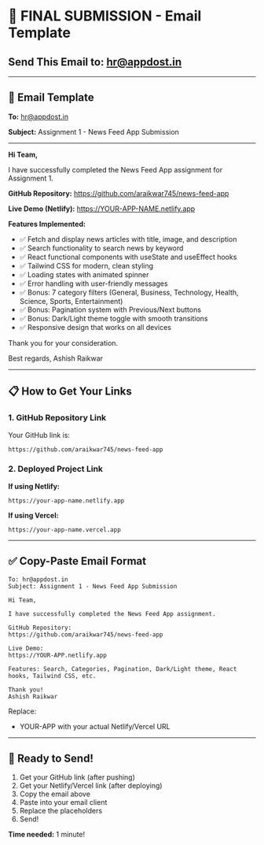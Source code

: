 # 📧 FINAL SUBMISSION - Email Template

## Send This Email to: hr@appdost.in

---

## 📝 Email Template

**To:** hr@appdost.in

**Subject:** Assignment 1 - News Feed App Submission

---

**Hi Team,**

I have successfully completed the News Feed App assignment for Assignment 1.

**GitHub Repository:**
https://github.com/araikwar745/news-feed-app

**Live Demo (Netlify):**
https://YOUR-APP-NAME.netlify.app

**Features Implemented:**
- ✅ Fetch and display news articles with title, image, and description
- ✅ Search functionality to search news by keyword
- ✅ React functional components with useState and useEffect hooks
- ✅ Tailwind CSS for modern, clean styling
- ✅ Loading states with animated spinner
- ✅ Error handling with user-friendly messages
- ✅ Bonus: 7 category filters (General, Business, Technology, Health, Science, Sports, Entertainment)
- ✅ Bonus: Pagination system with Previous/Next buttons
- ✅ Bonus: Dark/Light theme toggle with smooth transitions
- ✅ Responsive design that works on all devices

Thank you for your consideration.

Best regards,
Ashish Raikwar

---

## 📋 How to Get Your Links

### 1. GitHub Repository Link
Your GitHub link is:
```
https://github.com/araikwar745/news-feed-app
```

### 2. Deployed Project Link

**If using Netlify:**
```
https://your-app-name.netlify.app
```

**If using Vercel:**
```
https://your-app-name.vercel.app
```

---

## ✅ Copy-Paste Email Format

```
To: hr@appdost.in
Subject: Assignment 1 - News Feed App Submission

Hi Team,

I have successfully completed the News Feed App assignment.

GitHub Repository:
https://github.com/araikwar745/news-feed-app

Live Demo:
https://YOUR-APP.netlify.app

Features: Search, Categories, Pagination, Dark/Light theme, React hooks, Tailwind CSS, etc.

Thank you!
Ashish Raikwar
```

Replace:
- YOUR-APP with your actual Netlify/Vercel URL

---

## 🚀 Ready to Send!

1. Get your GitHub link (after pushing)
2. Get your Netlify/Vercel link (after deploying)
3. Copy the email above
4. Paste into your email client
5. Replace the placeholders
6. Send!

**Time needed:** 1 minute!




